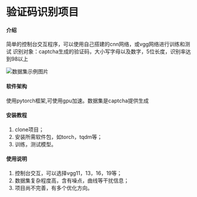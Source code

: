 # 验证码识别项目

#### 介绍
简单的控制台交互程序，可以使用自己搭建的cnn网络，或vgg网络进行训练和测试
识别对象：captcha生成的验证码，大小写字母以及数字，5位长度，识别率达到98以上

![数据集示例图片](https://foruda.gitee.com/images/1690447032047393693/711b7490_9972732.png "屏幕截图")


#### 软件架构
使用pytorch框架,可使用gpu加速。数据集是captcha提供生成


#### 安装教程
1.  clone项目；
2.  安装所需软件包，如torch，tqdm等；
3.  训练，测试模型。


#### 使用说明
1.  控制台交互，可以选择vgg11，13，16，19等；
2.  数据集复杂程度高，含有噪点，曲线等干扰信息；
3.  项目尚不完善，有多个优化方向。
